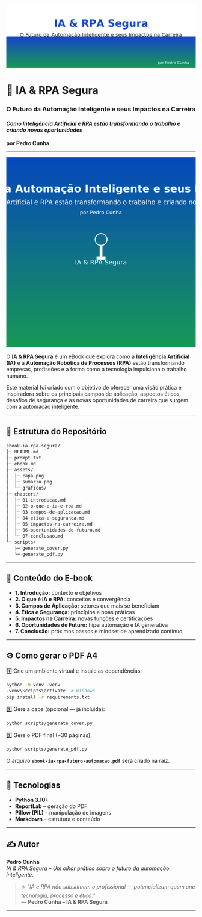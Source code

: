 ![Banner](assets/banner.png)

# 📗 IA & RPA Segura  
### O Futuro da Automação Inteligente e seus Impactos na Carreira  
#### _Como Inteligência Artificial e RPA estão transformando o trabalho e criando novas oportunidades_  
**por Pedro Cunha**

---

![Capa do eBook](assets/capa.png)

O **IA & RPA Segura** é um eBook que explora como a **Inteligência Artificial (IA)** e a **Automação Robótica de Processos (RPA)** estão transformando empresas, profissões e a forma como a tecnologia impulsiona o trabalho humano.

Este material foi criado com o objetivo de oferecer uma visão prática e inspiradora sobre os principais campos de aplicação, aspectos éticos, desafios de segurança e as novas oportunidades de carreira que surgem com a automação inteligente.

---

## 🧱 Estrutura do Repositório
```
ebook-ia-rpa-segura/
├─ README.md
├─ prompt.txt
├─ ebook.md
├─ assets/
│  ├─ capa.png
│  ├─ sumario.png
│  └─ graficos/
├─ chapters/
│  ├─ 01-introducao.md
│  ├─ 02-o-que-e-ia-e-rpa.md
│  ├─ 03-campos-de-aplicacao.md
│  ├─ 04-etica-e-seguranca.md
│  ├─ 05-impactos-na-carreira.md
│  ├─ 06-oportunidades-de-futuro.md
│  └─ 07-conclusao.md
└─ scripts/
   ├─ generate_cover.py
   └─ generate_pdf.py
```

---

## 🧠 Conteúdo do E-book

- **1. Introdução:** contexto e objetivos  
- **2. O que é IA e RPA:** conceitos e convergência  
- **3. Campos de Aplicação:** setores que mais se beneficiam  
- **4. Ética e Segurança:** princípios e boas práticas  
- **5. Impactos na Carreira:** novas funções e certificações  
- **6. Oportunidades de Futuro:** hiperautomação e IA generativa  
- **7. Conclusão:** próximos passos e mindset de aprendizado contínuo  

---

## ⚙️ Como gerar o PDF A4

1️⃣ Crie um ambiente virtual e instale as dependências:
```bash
python -m venv .venv
.venv\Scripts\activate  # Windows
pip install -r requirements.txt
```

2️⃣ Gere a capa (opcional — já incluída):
```bash
python scripts/generate_cover.py
```

3️⃣ Gere o PDF final (~30 páginas):
```bash
python scripts/generate_pdf.py
```

O arquivo **`ebook-ia-rpa-futuro-automacao.pdf`** será criado na raiz.

---

## 🧩 Tecnologias
- **Python 3.10+**
- **ReportLab** – geração do PDF  
- **Pillow (PIL)** – manipulação de imagens  
- **Markdown** – estrutura e conteúdo  

---

## ✍️ Autor
**Pedro Cunha**  
*IA & RPA Segura – Um olhar prático sobre o futuro da automação inteligente.*

> ✳️ _"IA e RPA não substituem o profissional — potencializam quem une tecnologia, processo e ética."_  
> — **Pedro Cunha – IA & RPA Segura**

---
